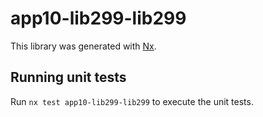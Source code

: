 # app10-lib299-lib299

This library was generated with [Nx](https://nx.dev).

## Running unit tests

Run `nx test app10-lib299-lib299` to execute the unit tests.
